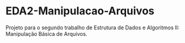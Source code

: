 # EDA2-Manipulacao-Arquivos
Projeto para o segundo trabalho de Estrutura de Dados e Algoritmos II: Manipulação Básica de Arquivos.
